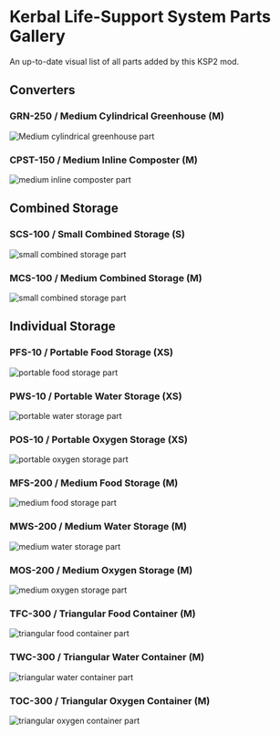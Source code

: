 ﻿# Kerbal Life-Support System Parts Gallery

An up-to-date visual list of all parts added by this KSP2 mod.

## Converters

### GRN-250 / Medium Cylindrical Greenhouse (M)


![Medium cylindrical greenhouse part](../src/KerbalLifeSupportSystem.Unity/KerbalLifeSupportSystem.Unity/Assets/KLSS_greenhouse_2v_long_icon.png)

### CPST-150 / Medium Inline Composter (M)

![medium inline composter part](../src/KerbalLifeSupportSystem.Unity/KerbalLifeSupportSystem.Unity/Assets/KLSS_composter_2v_short_icon.png)

## Combined Storage

### SCS-100 / Small Combined Storage (S)

![small combined storage part](../src/KerbalLifeSupportSystem.Unity/KerbalLifeSupportSystem.Unity/Assets/KLSS_life_support_tank_1v_1x1_icon.png)

### MCS-100 / Medium Combined Storage (M)

![small combined storage part](../src/KerbalLifeSupportSystem.Unity/KerbalLifeSupportSystem.Unity/Assets/KLSS_life_support_tank_2v_1x1_icon.png)

## Individual Storage

### PFS-10 / Portable Food Storage (XS)

![portable food storage part](../src/KerbalLifeSupportSystem.Unity/KerbalLifeSupportSystem.Unity/Assets/KLSS_food_pack_0v_radial_icon.png)

### PWS-10 / Portable Water Storage (XS)

![portable water storage part](../src/KerbalLifeSupportSystem.Unity/KerbalLifeSupportSystem.Unity/Assets/KLSS_water_tank_0v_radial_icon.png)

### POS-10 / Portable Oxygen Storage (XS)

![portable oxygen storage part](../src/KerbalLifeSupportSystem.Unity/KerbalLifeSupportSystem.Unity/Assets/KLSS_oxygen_tank_0v_radial_icon.png)

### MFS-200 / Medium Food Storage (M)

![medium food storage part](../src/KerbalLifeSupportSystem.Unity/KerbalLifeSupportSystem.Unity/Assets/KLSS_food_tank_2v_1x2_icon.png)

### MWS-200 / Medium Water Storage (M)

![medium water storage part](../src/KerbalLifeSupportSystem.Unity/KerbalLifeSupportSystem.Unity/Assets/KLSS_water_tank_2v_1x2_icon.png)

### MOS-200 / Medium Oxygen Storage (M)

![medium oxygen storage part](../src/KerbalLifeSupportSystem.Unity/KerbalLifeSupportSystem.Unity/Assets/KLSS_oxygen_tank_2v_1x2_icon.png)

### TFC-300 / Triangular Food Container (M)

![triangular food container part](../KerbalLifeSupportSystem.Unity/KerbalLifeSupportSystem.Unity/Assets/KLSS_food_pack_2v_radial_icon.png)

### TWC-300 / Triangular Water Container (M)

![triangular water container part](../src/KerbalLifeSupportSystem.Unity/KerbalLifeSupportSystem.Unity/Assets/KLSS_water_tank_2v_radial_icon.png)

### TOC-300 / Triangular Oxygen Container (M)

![triangular oxygen container part](../src/KerbalLifeSupportSystem.Unity/KerbalLifeSupportSystem.Unity/Assets/KLSS_oxygen_tank_2v_radial_icon.png)
